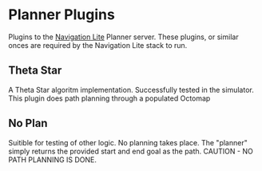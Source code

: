 # Planner Plugins
Plugins to the [Navigation Lite](https://github.com/slaghuis/navigation_lite/tree/octomap) Planner server.  These plugins, or similar onces are required by the Navigation Lite stack to run.

## Theta Star 
A Theta Star algoritm implementation.  Successfully tested in the simulator.  This plugin does path planning through a populated Octomap

## No Plan
Suitible for testing of other logic.  No planning takes place.  The "planner" simply returns the provided start and end goal as the path.  CAUTION - NO PATH PLANNING IS DONE.
